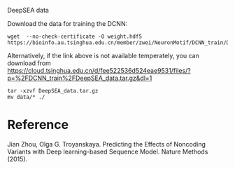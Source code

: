 DeepSEA data

Download the data for training the DCNN:

```
wget  --no-check-certificate -O weight.hdf5  https://bioinfo.au.tsinghua.edu.cn/member/zwei/NeuronMotif/DCNN_train/DeepSEA_data.tar.gz

```

Alternatively, if the link above is not available temperately, you can download from https://cloud.tsinghua.edu.cn/d/fee522536d524eae9531/files/?p=%2FDCNN_train%2FDeepSEA_data.tar.gz&dl=1


```
tar -xzvf DeepSEA_data.tar.gz
mv data/* ./
```

# Reference

Jian Zhou, Olga G. Troyanskaya. Predicting the Effects of Noncoding Variants with Deep learning-based Sequence Model. Nature Methods (2015).
